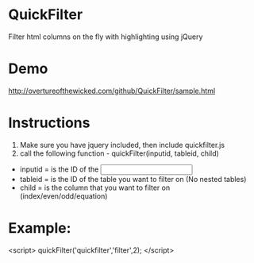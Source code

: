 QuickFilter
===========

Filter html columns on the fly with highlighting using jQuery

Demo
====

http://overtureofthewicked.com/github/QuickFilter/sample.html

Instructions
============

1. Make sure you have jquery included, then include quickfilter.js
2. call the following function - quickFilter(inputid, tableid, child)

<ul>
<li>inputid = is the ID of the <input type="text"></li>
<li>tableid = is the ID of the table you want to filter on (No nested tables)</li>
<li>child = is the column that you want to filter on (index/even/odd/equation)</li>
</ul>

Example:
========

&lt;script&gt;
    quickFilter('quickfilter','filter',2);
&lt;/script&gt;